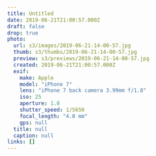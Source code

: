 ```yaml
---
title: Untitled
date: 2019-06-21T21:00:57.000Z
draft: false
drop: true
photo:
  url: s3/images/2019-06-21-14-00-57.jpg
  thumb: s3/thumbs/2019-06-21-14-00-57.jpg
  preview: s3/previews/2019-06-21-14-00-57.jpg
  created: 2019-06-21T21:00:57.000Z
  exif:
    make: Apple
    model: "iPhone 7"
    lens: "iPhone 7 back camera 3.99mm f/1.8"
    iso: 25
    aperture: 1.8
    shutter_speed: 1/5650
    focal_length: "4.0 mm"
    gps: null
  title: null
  caption: null
links: []
---
```

